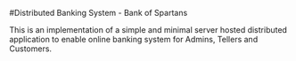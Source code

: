 #Distributed Banking System - Bank of Spartans

This is an implementation of a simple and minimal server hosted distributed application
to enable online banking system for Admins, Tellers and Customers.
